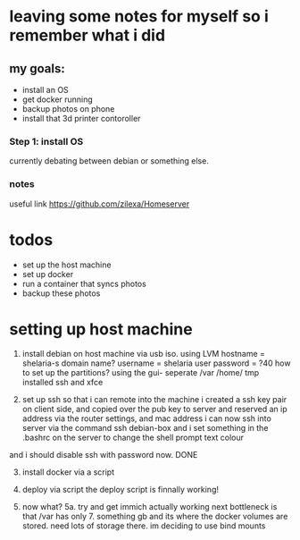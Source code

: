 # leaving some notes for myself so i remember what i did

## my goals:

- install an OS
- get docker running
- backup photos on phone
- install that 3d printer contoroller

### Step 1: install OS

currently debating between debian or something else.

### notes

useful link
https://github.com/zilexa/Homeserver

# todos

- set up the host machine
- set up docker
- run a container that syncs photos
- backup these photos

# setting up host machine

1.  install debian on host machine via usb iso. using LVM
    hostname = shelaria-s
    domain name?
    username = shelaria
    user password = ?40
    how to set up the partitions?
    using the gui- seperate /var /home/ tmp
    installed ssh and xfce

2.  set up ssh so that i can remote into the machine
    i created a ssh key pair on client side, and copied over the pub key to server
    and reserved an ip address via the router settings, and mac address
    i can now ssh into server via the command ssh debian-box
    and i set something in the .bashrc on the server to change the shell prompt text colour

and i should disable ssh with password now. DONE

3.  install docker via a script

4.  deploy via script
    the deploy script is finnally working!

5.  now what?
    5a. try and get immich actually working
    next bottleneck is that /var has only 7. something gb and its where the docker volumes are stored. need lots of storage there.
    im deciding to use bind mounts
